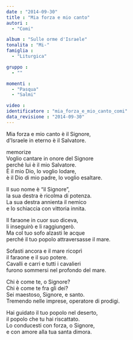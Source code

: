 ```yaml
---
date : "2014-09-30"
title : "Mia forza e mio canto"
autori : 
  - "Comi"

album : "Sulle orme d'Israele"
tonalita : "Mi-"
famiglia : 
  - "Liturgica"

gruppo : 
  - ""

momenti : 
  - "Pasqua"
  - "Salmi"

video : 
identificatore : "mia_forza_e_mio_canto_comi"
data_revisione : "2014-09-30"
---
```

  
  
  
  
  
  
  
  
  
Mia forza e mio canto è il Signore,   
d'Israele in eterno è il Salvatore.  
  
  
memorize  
Voglio cantare in onore del Signore   
perché lui è il mio Salvatore.   
È il mio Dio, lo voglio lodare,   
è il Dio di mio padre, lo voglio esaltare.  
  
  
Il suo nome è “il Signore”,   
la sua destra è ricolma di potenza.   
La sua destra annienta il nemico   
e lo schiaccia con vittoria innita.  
  
  
Il faraone in cuor suo diceva,   
li inseguirò e li raggiungerò.   
Ma col tuo sofo alzasti le acque   
perché il tuo popolo attraversasse il mare.  
  
  
Sofasti ancora e il mare ricoprì   
il faraone e il suo potere.   
Cavalli e carri e tutti i cavalieri   
furono sommersi nel profondo del mare.  
  
  
Chi è come te, o Signore?  
Chi è come te fra gli dei?  
Sei maestoso, Signore, e santo.  
Tremendo nelle imprese, operatore di prodigi.  
  
  
Hai guidato il tuo popolo nel deserto,  
il popolo che tu hai riscattato.  
Lo conducesti con forza, o Signore,  
e con amore alla tua santa dimora.  
  
